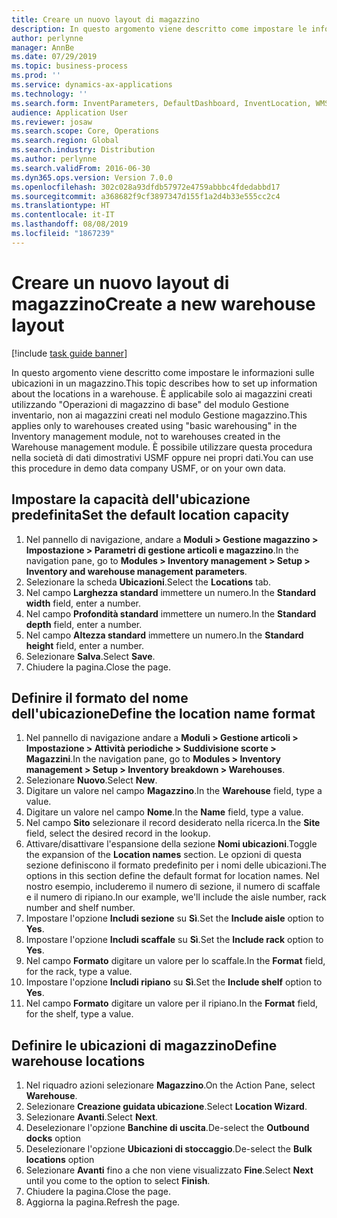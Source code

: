 ```yaml
---
title: Creare un nuovo layout di magazzino
description: In questo argomento viene descritto come impostare le informazioni sulle ubicazioni in un magazzino.
author: perlynne
manager: AnnBe
ms.date: 07/29/2019
ms.topic: business-process
ms.prod: ''
ms.service: dynamics-ax-applications
ms.technology: ''
ms.search.form: InventParameters, DefaultDashboard, InventLocation, WMSLocationWizard
audience: Application User
ms.reviewer: josaw
ms.search.scope: Core, Operations
ms.search.region: Global
ms.search.industry: Distribution
ms.author: perlynne
ms.search.validFrom: 2016-06-30
ms.dyn365.ops.version: Version 7.0.0
ms.openlocfilehash: 302c028a93dfdb57972e4759abbbc4fdedabbd17
ms.sourcegitcommit: a368682f9cf3897347d155f1a2d4b33e555cc2c4
ms.translationtype: HT
ms.contentlocale: it-IT
ms.lasthandoff: 08/08/2019
ms.locfileid: "1867239"
---
```

# <a name="create-a-new-warehouse-layout"></a><span data-ttu-id="227ad-103">Creare un nuovo layout di magazzino</span><span class="sxs-lookup"><span data-stu-id="227ad-103">Create a new warehouse layout</span></span>

[!include [task guide banner](../../includes/task-guide-banner.md)]

<span data-ttu-id="227ad-104">In questo argomento viene descritto come impostare le informazioni sulle ubicazioni in un magazzino.</span><span class="sxs-lookup"><span data-stu-id="227ad-104">This topic describes how to set up information about the locations in a warehouse.</span></span> <span data-ttu-id="227ad-105">È applicabile solo ai magazzini creati utilizzando "Operazioni di magazzino di base" del modulo Gestione inventario, non ai magazzini creati nel modulo Gestione magazzino.</span><span class="sxs-lookup"><span data-stu-id="227ad-105">This applies only to warehouses created using "basic warehousing" in the Inventory management module, not to warehouses created in the Warehouse management module.</span></span> <span data-ttu-id="227ad-106">È possibile utilizzare questa procedura nella società di dati dimostrativi USMF oppure nei propri dati.</span><span class="sxs-lookup"><span data-stu-id="227ad-106">You can use this procedure in demo data company USMF, or on your own data.</span></span>


## <a name="set-the-default-location-capacity"></a><span data-ttu-id="227ad-107">Impostare la capacità dell'ubicazione predefinita</span><span class="sxs-lookup"><span data-stu-id="227ad-107">Set the default location capacity</span></span>
1. <span data-ttu-id="227ad-108">Nel pannello di navigazione, andare a **Moduli > Gestione magazzino > Impostazione > Parametri di gestione articoli e magazzino**.</span><span class="sxs-lookup"><span data-stu-id="227ad-108">In the navigation pane, go to **Modules > Inventory management > Setup > Inventory and warehouse management parameters**.</span></span>
2. <span data-ttu-id="227ad-109">Selezionare la scheda **Ubicazioni**.</span><span class="sxs-lookup"><span data-stu-id="227ad-109">Select the **Locations** tab.</span></span>
3. <span data-ttu-id="227ad-110">Nel campo **Larghezza standard** immettere un numero.</span><span class="sxs-lookup"><span data-stu-id="227ad-110">In the **Standard width** field, enter a number.</span></span>
4. <span data-ttu-id="227ad-111">Nel campo **Profondità standard** immettere un numero.</span><span class="sxs-lookup"><span data-stu-id="227ad-111">In the **Standard depth** field, enter a number.</span></span>
5. <span data-ttu-id="227ad-112">Nel campo **Altezza standard** immettere un numero.</span><span class="sxs-lookup"><span data-stu-id="227ad-112">In the **Standard height** field, enter a number.</span></span>
6. <span data-ttu-id="227ad-113">Selezionare **Salva**.</span><span class="sxs-lookup"><span data-stu-id="227ad-113">Select **Save**.</span></span>
7. <span data-ttu-id="227ad-114">Chiudere la pagina.</span><span class="sxs-lookup"><span data-stu-id="227ad-114">Close the page.</span></span>

## <a name="define-the-location-name-format"></a><span data-ttu-id="227ad-115">Definire il formato del nome dell'ubicazione</span><span class="sxs-lookup"><span data-stu-id="227ad-115">Define the location name format</span></span>
1. <span data-ttu-id="227ad-116">Nel pannello di navigazione andare a **Moduli > Gestione articoli > Impostazione > Attività periodiche > Suddivisione scorte > Magazzini**.</span><span class="sxs-lookup"><span data-stu-id="227ad-116">In the navigation pane, go to **Modules > Inventory management > Setup > Inventory breakdown > Warehouses**.</span></span>
2. <span data-ttu-id="227ad-117">Selezionare **Nuovo**.</span><span class="sxs-lookup"><span data-stu-id="227ad-117">Select **New**.</span></span>
3. <span data-ttu-id="227ad-118">Digitare un valore nel campo **Magazzino**.</span><span class="sxs-lookup"><span data-stu-id="227ad-118">In the **Warehouse** field, type a value.</span></span>
4. <span data-ttu-id="227ad-119">Digitare un valore nel campo **Nome**.</span><span class="sxs-lookup"><span data-stu-id="227ad-119">In the **Name** field, type a value.</span></span>
5. <span data-ttu-id="227ad-120">Nel campo **Sito** selezionare il record desiderato nella ricerca.</span><span class="sxs-lookup"><span data-stu-id="227ad-120">In the **Site** field, select the desired record in the lookup.</span></span>
6. <span data-ttu-id="227ad-121">Attivare/disattivare l'espansione della sezione **Nomi ubicazioni**.</span><span class="sxs-lookup"><span data-stu-id="227ad-121">Toggle the expansion of the **Location names** section.</span></span> <span data-ttu-id="227ad-122">Le opzioni di questa sezione definiscono il formato predefinito per i nomi delle ubicazioni.</span><span class="sxs-lookup"><span data-stu-id="227ad-122">The options in this section define the default format for location names.</span></span> <span data-ttu-id="227ad-123">Nel nostro esempio, includeremo il numero di sezione, il numero di scaffale e il numero di ripiano.</span><span class="sxs-lookup"><span data-stu-id="227ad-123">In our example, we'll include the aisle number, rack number and shelf number.</span></span>  
7. <span data-ttu-id="227ad-124">Impostare l'opzione **Includi sezione** su **Sì**.</span><span class="sxs-lookup"><span data-stu-id="227ad-124">Set the **Include aisle** option to **Yes**.</span></span>
8. <span data-ttu-id="227ad-125">Impostare l'opzione **Includi scaffale** su **Sì**.</span><span class="sxs-lookup"><span data-stu-id="227ad-125">Set the **Include rack** option to **Yes**.</span></span> 
9. <span data-ttu-id="227ad-126">Nel campo **Formato** digitare un valore per lo scaffale.</span><span class="sxs-lookup"><span data-stu-id="227ad-126">In the **Format** field, for the rack, type a value.</span></span>
10. <span data-ttu-id="227ad-127">Impostare l'opzione **Includi ripiano** su **Sì**.</span><span class="sxs-lookup"><span data-stu-id="227ad-127">Set the **Include shelf** option to **Yes**.</span></span>
11. <span data-ttu-id="227ad-128">Nel campo **Formato** digitare un valore per il ripiano.</span><span class="sxs-lookup"><span data-stu-id="227ad-128">In the **Format** field, for the shelf, type a value.</span></span>

## <a name="define-warehouse-locations"></a><span data-ttu-id="227ad-129">Definire le ubicazioni di magazzino</span><span class="sxs-lookup"><span data-stu-id="227ad-129">Define warehouse locations</span></span>
1. <span data-ttu-id="227ad-130">Nel riquadro azioni selezionare **Magazzino**.</span><span class="sxs-lookup"><span data-stu-id="227ad-130">On the Action Pane, select **Warehouse**.</span></span>
2. <span data-ttu-id="227ad-131">Selezionare **Creazione guidata ubicazione**.</span><span class="sxs-lookup"><span data-stu-id="227ad-131">Select **Location Wizard**.</span></span>
3. <span data-ttu-id="227ad-132">Selezionare **Avanti**.</span><span class="sxs-lookup"><span data-stu-id="227ad-132">Select **Next**.</span></span>
4. <span data-ttu-id="227ad-133">Deselezionare l'opzione **Banchine di uscita**.</span><span class="sxs-lookup"><span data-stu-id="227ad-133">De-select the **Outbound docks** option</span></span>
5. <span data-ttu-id="227ad-134">Deselezionare l'opzione **Ubicazioni di stoccaggio**.</span><span class="sxs-lookup"><span data-stu-id="227ad-134">De-select the **Bulk locations** option</span></span>
6. <span data-ttu-id="227ad-135">Selezionare **Avanti** fino a che non viene visualizzato **Fine**.</span><span class="sxs-lookup"><span data-stu-id="227ad-135">Select **Next** until you come to the option to select **Finish**.</span></span>
7. <span data-ttu-id="227ad-136">Chiudere la pagina.</span><span class="sxs-lookup"><span data-stu-id="227ad-136">Close the page.</span></span>
8. <span data-ttu-id="227ad-137">Aggiorna la pagina.</span><span class="sxs-lookup"><span data-stu-id="227ad-137">Refresh the page.</span></span>

